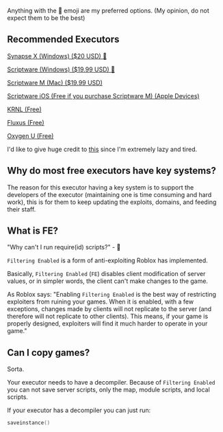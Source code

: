 <script src="../assets/index.js"></script>

Anything with the 🌟 emoji are my preferred options. (My opinion, do not expect them to be the best)

## Recommended Executors

<a href="https://x.synapse.to">Synapse X (Windows) ($20 USD) 🌟</a>

<a href="https://script-ware.com/w">Scriptware (Windows) ($19.99 USD) 🌟</a>

<a href="https://script-ware.com/m">Scriptware M (Mac) ($19.99 USD)</a>

<a href="https://script-ware.com/ios">Scriptware iOS (Free if you purchase Scriptware M) (Apple Devices)</a>

<a href="https://krnl.place">KRNL (Free)</a>

<a href="https://wearedevs.net/d/Fluxus">Fluxus (Free)</a>

<a href="https://wearedevs.net/d/Oxygen%20U">Oxygen U (Free)</a>

<p>I'd like to give huge credit to <a href="https://www.reddit.com/r/robloxhackers/comments/ok3hsg/beginners_exploit_guide">this</a> since I'm extremely lazy and tired.</p>

## Why do most free executors have key systems?

The reason for this executor having a key system is to support the developers of the executor (maintaining one is time consuming and hard work), this is for them to keep updating the exploits, domains, and feeding their staff.

## What is FE?

"Why can't I run require(id) scripts?" - 🤡

`Filtering Enabled` is a form of anti-exploiting Roblox has implemented.

Basically, `Filtering Enabled` (`FE`) disables client modification of server values, or in simpler words, the client can't make changes to the game.

As Roblox says: "Enabling `Filtering Enabled` is the best way of restricting exploiters from ruining your games. When it is enabled, with a few exceptions, changes made by clients will not replicate to the server (and therefore will not replicate to other clients). This means, if your game is properly designed, exploiters will find it much harder to operate in your game."

## Can I copy games?

Sorta.

Your executor needs to have a decompiler. Because of `Filtering Enabled` you can not save server scripts, only the map, module scripts, and local scripts.

If your executor has a decompiler you can just run:

```lua
saveinstance()
```
